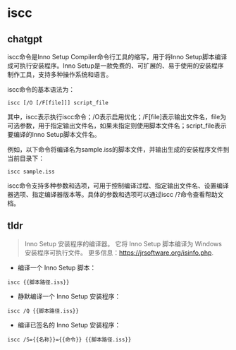 # iscc 
## chatgpt 
iscc命令是Inno Setup Compiler命令行工具的缩写，用于将Inno Setup脚本编译成可执行安装程序。Inno Setup是一款免费的、可扩展的、易于使用的安装程序制作工具，支持多种操作系统和语言。

iscc命令的基本语法为：

```
iscc [/O [/F[file]]] script_file
```

其中，iscc表示执行iscc命令；/O表示启用优化；/F[file]表示输出文件名，file为可选参数，用于指定输出文件名，如果未指定则使用脚本文件名；script_file表示要编译的Inno Setup脚本文件名。

例如，以下命令将编译名为sample.iss的脚本文件，并输出生成的安装程序文件到当前目录下：

```
iscc sample.iss
```

iscc命令支持多种参数和选项，可用于控制编译过程、指定输出文件名、设置编译器选项、指定编译器版本等。具体的参数和选项可以通过iscc /?命令查看帮助文档。 

## tldr 
 
> Inno Setup 安装程序的编译器。
> 它将 Inno Setup 脚本编译为 Windows 安装程序可执行文件。
> 更多信息：<https://jrsoftware.org/isinfo.php>.

- 编译一个 Inno Setup 脚本：

`iscc {{脚本路径.iss}}`

- 静默编译一个 Inno Setup 安装程序：

`iscc /Q {{脚本路径.iss}}`

- 编译已签名的 Inno Setup 安装程序：

`iscc /S={{名称}}={{命令}} {{脚本路径.iss}}`
